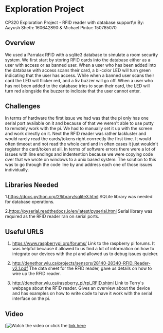 # Exploration Project
CP320 Exploration Project - RFID reader with database support\n
By: Aayush Sheth: 160642890 & Michael Pintur: 150785070 

## Overview
  We used a Parralax RFID with a sqlite3 database to simulate a room security system. We first start by storing RFID cards into the database either as a user with access or as banned user. When a user who has been added into the database with access scans their card, a bi-color LED will turn green indicating that the user has access. While when a banned user scans their card the LED will flicker red, and a 5v buzzer will go off.  When a user who has not been added to the database tries to scan their card, the LED will turn red alongside the buzzer to indicate that the user cannot enter. 

## Challenges
In terms of hardware the first issue we had was that the pi only has one serial port available on it and because of that we weren't able to use putty to remotely work with the pi. We had to manually set it up with the screen and work directly on it. Next the RFID reader was rather lackluster and would rarely read the cards/tokens right corrrectly the first time. It would often timeout and not read the whole card and in often cases it just wouldn't register the card/token at all. In terms of software errors there were a lot of issues with line endings and indentention because we were copying code over that we wrote on windows to a unix based system. The solution to this was to go through the code line by and address each one of those issues individually.


## Libraries Needed
1.https://docs.python.org/2/library/sqlite3.html
SQLite library was needed for database operations.

2.https://pyserial.readthedocs.io/en/latest/pyserial.html
Serial library was required as the RFID reader ran on serial ports.


## Useful URLS
1. https://www.raspberrypi.org/forums/ 
Link to the raspberry pi forums. It was helpful because it allowed to us find a lot of information on how to integrate our devices with the pi and allowed us to debug issues quicker.

2. http://denethor.wlu.ca/projects/sensors/28140-28340-RFID_Reader-v2.1.pdf
The data sheet for the RFID reader, gave us details on how to wire up the RFID reader.

3. http://denethor.wlu.ca/raspberry_pi/rpi_RFID.shtml
Link to Terry's webpage about the RFID reader. Gives an overview about the device and has examples on how to write code to have it work with the serial interface on the pi.


## Video
[![Watch the video](https://youtu.be/AqpAeMQy2bc)
or click the [link here](https://youtu.be/AqpAeMQy2bc)

